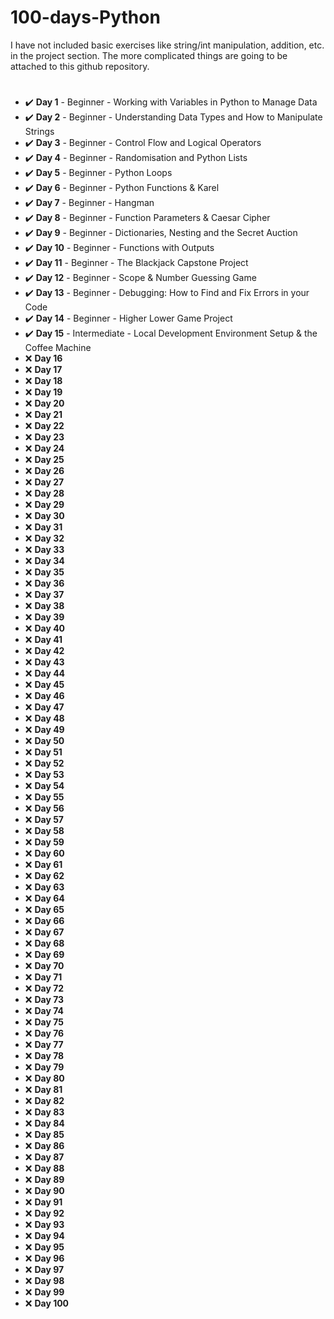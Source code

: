 # 100-days-Python

I have not included basic exercises like string/int manipulation, addition, etc. in the project section. The more complicated things are going to be attached to this github repository.

#

- :heavy_check_mark: **Day 1** - Beginner - Working with Variables in Python to Manage Data
- :heavy_check_mark: **Day 2** - Beginner - Understanding Data Types and How to Manipulate Strings
- :heavy_check_mark: **Day 3** - Beginner - Control Flow and Logical Operators
- :heavy_check_mark: **Day 4** - Beginner - Randomisation and Python Lists
- :heavy_check_mark: **Day 5** - Beginner - Python Loops
- :heavy_check_mark: **Day 6** - Beginner - Python Functions & Karel
- :heavy_check_mark: **Day 7** - Beginner - Hangman
- :heavy_check_mark: **Day 8** - Beginner - Function Parameters & Caesar Cipher
- :heavy_check_mark: **Day 9** - Beginner - Dictionaries, Nesting and the Secret Auction
- :heavy_check_mark: **Day 10** - Beginner - Functions with Outputs
- :heavy_check_mark: **Day 11** - Beginner - The Blackjack Capstone Project
- :heavy_check_mark: **Day 12** - Beginner - Scope & Number Guessing Game
- :heavy_check_mark: **Day 13** - Beginner - Debugging: How to Find and Fix Errors in your Code
- :heavy_check_mark: **Day 14** - Beginner - Higher Lower Game Project
- :heavy_check_mark: **Day 15** - Intermediate - Local Development Environment Setup & the Coffee Machine
- :x: **Day 16**
- :x: **Day 17**
- :x: **Day 18**
- :x: **Day 19**
- :x: **Day 20**
- :x: **Day 21** 
- :x: **Day 22**
- :x: **Day 23**
- :x: **Day 24**
- :x: **Day 25**
- :x: **Day 26**
- :x: **Day 27**
- :x: **Day 28**
- :x: **Day 29**
- :x: **Day 30**
- :x: **Day 31** 
- :x: **Day 32**
- :x: **Day 33**
- :x: **Day 34**
- :x: **Day 35**
- :x: **Day 36**
- :x: **Day 37**
- :x: **Day 38**
- :x: **Day 39**
- :x: **Day 40**
- :x: **Day 41** 
- :x: **Day 42**
- :x: **Day 43**
- :x: **Day 44**
- :x: **Day 45**
- :x: **Day 46**
- :x: **Day 47**
- :x: **Day 48**
- :x: **Day 49**
- :x: **Day 50**
- :x: **Day 51** 
- :x: **Day 52**
- :x: **Day 53**
- :x: **Day 54**
- :x: **Day 55**
- :x: **Day 56**
- :x: **Day 57**
- :x: **Day 58**
- :x: **Day 59**
- :x: **Day 60**
- :x: **Day 61** 
- :x: **Day 62**
- :x: **Day 63**
- :x: **Day 64**
- :x: **Day 65**
- :x: **Day 66**
- :x: **Day 67**
- :x: **Day 68**
- :x: **Day 69**
- :x: **Day 70**
- :x: **Day 71** 
- :x: **Day 72**
- :x: **Day 73**
- :x: **Day 74**
- :x: **Day 75**
- :x: **Day 76**
- :x: **Day 77**
- :x: **Day 78**
- :x: **Day 79**
- :x: **Day 80**
- :x: **Day 81** 
- :x: **Day 82**
- :x: **Day 83**
- :x: **Day 84**
- :x: **Day 85**
- :x: **Day 86**
- :x: **Day 87**
- :x: **Day 88**
- :x: **Day 89**
- :x: **Day 90**
- :x: **Day 91** 
- :x: **Day 92**
- :x: **Day 93**
- :x: **Day 94**
- :x: **Day 95**
- :x: **Day 96**
- :x: **Day 97**
- :x: **Day 98**
- :x: **Day 99**
- :x: **Day 100**
